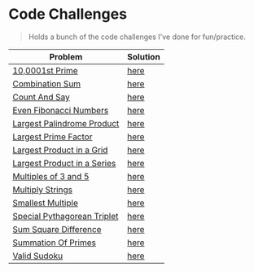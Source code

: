 # Code Challenges

> Holds a bunch of the code challenges I've done for fun/practice.

| Problem                                                             | Solution                                                                       |
| ------------------------------------------------------------------- | ------------------------------------------------------------------------------ |
| [10,0001st Prime](https://projecteuler.net/problem=7)               | [here](./project-euler/nth_prime.py)                                           |
| [Combination Sum](https://leetcode.com/problems/combination-sum/)   | [here](./leetcode/CombinationSum.java)                                         |
| [Count And Say](https://leetcode.com/problems/count-and-say/)       | [here](./leetcode/CountAndSay.java)                                            |
| [Even Fibonacci Numbers](https://projecteuler.net/problem=2)        | [here](./project-euler/even_fibonacci_numbers.py)                              |
| [Largest Palindrome Product](https://projecteuler.net/problem=4)    | [here](./project-euler/largest_palindrome_product.py)                          |
| [Largest Prime Factor](https://projecteuler.net/problem=3)          | [here](./project-euler/largest_prime_number.py)                                |
| [Largest Product in a Grid](https://projecteuler.net/problem=11)    | [here](./project-euler/largest_product_in_grid/largest_product_in_grid.py)     |
| [Largest Product in a Series](https://projecteuler.net/problem=8)   | [here](./project-euler/largest_product_in_series/largest_product_in_series.py) |
| [Multiples of 3 and 5](https://projecteuler.net/problem=1)          | [here](./project-euler/multiples_of_3_and_5.py)                                |
| [Multiply Strings](https://leetcode.com/problems/multiply-strings/) | [here](./leetcode/MultiplyStrings.java)                                        |
| [Smallest Multiple](https://projecteuler.net/problem=5)             | [here](./project-euler/smallest_multiple.py)                                   |
| [Special Pythagorean Triplet](https://projecteuler.net/problem=9)   | [here](./project-euler/special_pythagorean_triplet.py)                         |
| [Sum Square Difference](https://projecteuler.net/problem=6)         | [here](./project-euler/sum_square_difference.py)                               |
| [Summation Of Primes](https://projecteuler.net/problem=10)          | [here](./project-euler/summation_of_primes.py)                                 |
| [Valid Sudoku](https://leetcode.com/problems/valid-sudoku/)         | [here](./leetcode/ValidSudoku.java)                                            |
